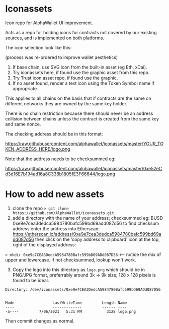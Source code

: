 # Iconassets
Icon repo for AlphaWallet UI improvement.

Acts as a repo for holding icons for contracts not covered by our existing sources, and is implemented on both platforms.

The icon selection look like this:

(process was re-ordered to improve wallet aesthetics)

1. If base chain, use SVG icon from the built-in asset (eg Eth, xDai).
2. Try iconassets here, if found use the graphic asset from this repo.
3. Try Trust icon asset repo, if found use the graphic.
4. If no asset found, render a text icon using the Token Symbol name if appropriate.

This applies to all chains on the basis that if contracts are the same on different networks they are owned by the same key holder.

There is no chain restriction because there should never be an address collision between chains unless the contract is created from the same key and same nonce.

The checking address should be in this format:

https://raw.githubusercontent.com/alphawallet/iconassets/master/YOUR_TOKEN_ADDRESS_HERE/logo.png

Note that the address needs to be checksummed eg:

https://raw.githubusercontent.com/alphawallet/iconassets/master/0xe52eCd3d16E7b194ad16a8C338b1805fE3F66644/logo.png


# How to add new assets

1. clone the repo ```> git clone https://github.com/AlphaWallet/iconassets.git```
2. add a directory with the name of your address; checksummed eg: BUSD 0xe9e7cea3dedca5984780bafc599bd69add087d56 
   to find checksum address enter the address into Etherscan: https://etherscan.io/address/0xe9e7cea3dedca5984780bafc599bd69add087d56 then click on the 'copy address to clipboard' icon at the top, right of the displayed address:
   
```> mkdir 0xe9e7CEA3DedcA5984780Bafc599bD69ADd087D56```  <-- notice the mix of upper and lowercase. If not checksummed, lookup won't work.

3. Copy the logo into this directory as ```logo.png``` which should be in PNG/JPG format, preferrably around 3k -> 9k size; 128 x 128 pixels is found to be ideal.
```
Directory: /dev/iconassets/0xe9e7CEA3DedcA5984780Bafc599bD69ADd087D56


Mode                 LastWriteTime         Length Name
----                 -------------         ------ ----
-a----         7/06/2021   5:31 PM           3128 logo.png
```

Then commit changes as normal.
